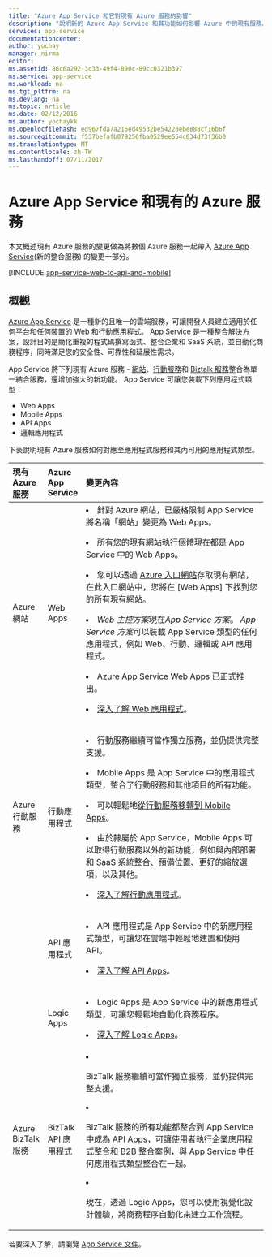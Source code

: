 ```yaml
---
title: "Azure App Service 和它對現有 Azure 服務的影響"
description: "說明新的 Azure App Service 和其功能如何影響 Azure 中的現有服務。"
services: app-service
documentationcenter: 
author: yochay
manager: nirma
editor: 
ms.assetid: 86c6a292-3c33-49f4-890c-89cc0321b397
ms.service: app-service
ms.workload: na
ms.tgt_pltfrm: na
ms.devlang: na
ms.topic: article
ms.date: 02/12/2016
ms.author: yochaykk
ms.openlocfilehash: ed967fda7a216ed49532be54228ebe888cf16b6f
ms.sourcegitcommit: f537befafb079256fba0529ee554c034d73f36b0
ms.translationtype: MT
ms.contentlocale: zh-TW
ms.lasthandoff: 07/11/2017
---
```

# <a name="azure-app-service-and-existing-azure-services"></a>Azure App Service 和現有的 Azure 服務
本文概述現有 Azure 服務的變更做為將數個 Azure 服務一起帶入 [Azure App Service](https://azure.microsoft.com/services/app-service/)(新的整合服務) 的變更一部分。

[!INCLUDE [app-service-web-to-api-and-mobile](../../includes/app-service-web-to-api-and-mobile.md)]

## <a name="overview"></a>概觀
[Azure App Service](https://azure.microsoft.com/services/app-service/) 是一種新的且唯一的雲端服務，可讓開發人員建立適用於任何平台和任何裝置的 Web 和行動應用程式。 App Service 是一種整合解決方案，設計目的是簡化重複的程式碼撰寫函式、整合企業和 SaaS 系統，並自動化商務程序，同時滿足您的安全性、可靠性和延展性需求。

App Service 將下列現有 Azure 服務 - [網站](https://azure.microsoft.com/services/websites/)、[行動服務](https://azure.microsoft.com/services/mobile-services/)和 [Biztalk 服務](https://azure.microsoft.com/services/biztalk-services/)整合為單一結合服務，還增加強大的新功能。  App Service 可讓您裝載下列應用程式類型：

* Web Apps
* Mobile Apps
* API Apps
* 邏輯應用程式

下表說明現有 Azure 服務如何對應至應用程式服務和其內可用的應用程式類型。

<table>
<thead>
<tr class="header">
<th align="left", style="width:10%">現有 Azure 服務</th>
<th align="left", style="width:10%">Azure App Service</th>
<th align="left", style="width:80%">變更內容</th>
</tr>
</thead>
<tbody>
<tr class="odd">
<td align="left">Azure 網站</td>
<td align="left">Web Apps</td>
<td align="left"><li>針對 Azure 網站，已嚴格限制 App Service 將名稱「網站」變更為 Web Apps。
<p><li>所有您的現有網站執行個體現在都是 App Service 中的 Web Apps。</p>
<p><li>您可以透過 <a href="http://go.microsoft.com/fwlink/?LinkId=529715">Azure 入口網站</a>存取現有網站，在此入口網站中，您將在 [Web Apps]<em></em> 下找到您的所有現有網站。</p>
<p><li><em>Web 主控方案</em>現在<em>App Service 方案</em>。 <em>App Service 方案</em>可以裝載 App Service 類型的任何應用程式，例如 Web、行動、邏輯或 API 應用程式。</p>
<p><li>Azure App Service Web Apps 已正式推出。</p>
<p><li><a href="http://azure.microsoft.com/services/app-service/web/">深入了解 Web 應用程式</a>。</p></td>
</tr>
<tr class="even">
<td align="left">Azure 行動服務</td>
<td align="left">行動應用程式</td>
<td align="left"><p><li>行動服務繼續可當作獨立服務，並仍提供完整支援。</p>
<p><li>Mobile Apps 是 App Service 中的應用程式類型，整合了行動服務和其他項目的所有功能。</p>
<p><li>可以輕鬆地<a href="http://go.microsoft.com/fwlink/?LinkID=724279&clcid=0x409">從行動服務移轉到 Mobile Apps</a>。</p>
<p><li>由於隸屬於 App Service，Mobile Apps 可以取得行動服務以外的新功能，例如與內部部署和 SaaS 系統整合、預備位置、更好的縮放選項，以及其他。</p>
<p><li><a href="http://azure.microsoft.com/services/app-service/mobile/">深入了解行動應用程式</a>。</p>
</tr>
<tr class="odd">
<td align="left"></td>
<td align="left">API 應用程式</td>
<td align="left">
<p><li>API 應用程式是 App Service 中的新應用程式類型，可讓您在雲端中輕鬆地建置和使用 API。</p>
<p><li><a href="http://azure.microsoft.com/services/app-service/api/">深入了解 API Apps</a>。</p></td>
</tr>
<tr class="even">
<td align="left"></td>
<td align="left">Logic Apps</td>
<td align="left">
<p><li>Logic Apps 是 App Service 中的新應用程式類型，可讓您輕鬆地自動化商務程序。</p>
<p><li><a href="http://azure.microsoft.com/services/app-service/logic/">深入了解 Logic Apps</a>。</p></td>
</tr>
<tr class="odd">
<td align="left">Azure BizTalk 服務</td>
<td align="left">BizTalk API 應用程式</td>
<td align="left">
<li><p>BizTalk 服務繼續可當作獨立服務，並仍提供完整支援。</p>
<li><p>BizTalk 服務的所有功能都整合到 App Service 中成為 API Apps，可讓使用者執行企業應用程式整合和 B2B 整合案例，與 App Service 中任何應用程式類型整合在一起。</p>
<li><p>現在，透過 Logic Apps，您可以使用視覺化設計體驗，將商務程序自動化來建立工作流程。</p></td>
</tr>
</tbody>
</table>

若要深入了解，請瀏覽 [App Service 文件](https://azure.microsoft.com/documentation/services/app-service/)。

